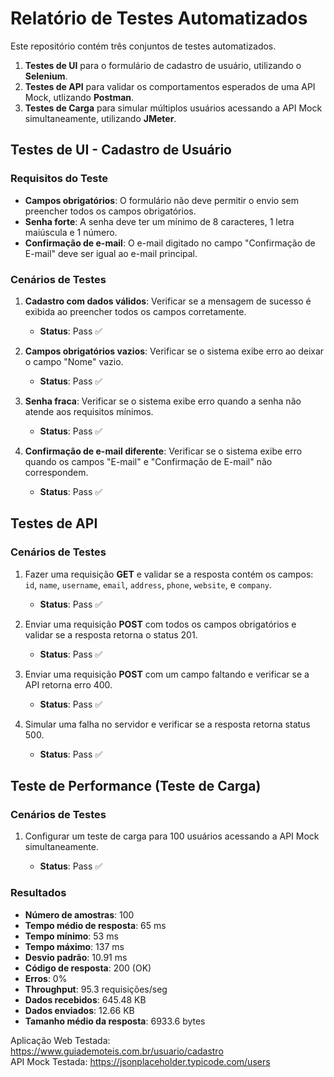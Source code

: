 # Relatório de Testes Automatizados

Este repositório contém três conjuntos de testes automatizados.

1. **Testes de UI** para o formulário de cadastro de usuário, utilizando o **Selenium**.
2. **Testes de API** para validar os comportamentos esperados de uma API Mock, utlizando **Postman**.
3. **Testes de Carga** para simular múltiplos usuários acessando a API Mock simultaneamente, utilizando **JMeter**.

## **Testes de UI - Cadastro de Usuário**

### Requisitos do Teste

- **Campos obrigatórios**: O formulário não deve permitir o envio sem preencher todos os campos obrigatórios.
- **Senha forte**: A senha deve ter um mínimo de 8 caracteres, 1 letra maiúscula e 1 número.
- **Confirmação de e-mail**: O e-mail digitado no campo "Confirmação de E-mail" deve ser igual ao e-mail principal.

### Cenários de Testes

1. **Cadastro com dados válidos**: Verificar se a mensagem de sucesso é exibida ao preencher todos os campos corretamente.  
   - **Status**: Pass ✅

2. **Campos obrigatórios vazios**: Verificar se o sistema exibe erro ao deixar o campo "Nome" vazio.  
   - **Status**: Pass ✅

3. **Senha fraca**: Verificar se o sistema exibe erro quando a senha não atende aos requisitos mínimos.  
   - **Status**: Pass ✅

4. **Confirmação de e-mail diferente**: Verificar se o sistema exibe erro quando os campos "E-mail" e "Confirmação de E-mail" não correspondem.  
   - **Status**: Pass ✅

## **Testes de API**

### Cenários de Testes

1. Fazer uma requisição **GET** e validar se a resposta contém os campos: `id`, `name`, `username`, `email`, `address`, `phone`, `website`, e `company`.
   - **Status**: Pass ✅

2. Enviar uma requisição **POST** com todos os campos obrigatórios e validar se a resposta retorna o status 201.
   - **Status**: Pass ✅

3. Enviar uma requisição **POST** com um campo faltando e verificar se a API retorna erro 400.
   - **Status**: Pass ✅

4. Simular uma falha no servidor e verificar se a resposta retorna status 500.
   - **Status**: Pass ✅

## **Teste de Performance (Teste de Carga)**

### Cenários de Testes

1. Configurar um teste de carga para 100 usuários acessando a API Mock simultaneamente.  

   - **Status**: Pass ✅

### Resultados

- **Número de amostras**: 100
- **Tempo médio de resposta**: 65 ms
- **Tempo mínimo**: 53 ms
- **Tempo máximo**: 137 ms
- **Desvio padrão**: 10.91 ms
- **Código de resposta**: 200 (OK)
- **Erros**: 0%
- **Throughput**: 95.3 requisições/seg
- **Dados recebidos**: 645.48 KB
- **Dados enviados**: 12.66 KB
- **Tamanho médio da resposta**: 6933.6 bytes

Aplicação Web Testada: https://www.guiademoteis.com.br/usuario/cadastro<br>
API Mock Testada: https://jsonplaceholder.typicode.com/users
